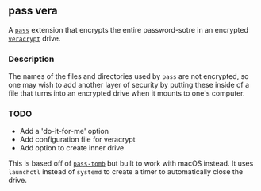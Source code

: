 ## pass vera

A [`pass`](https://www.passwordstore.org/) extension that encrypts the entire password-sotre in an encrypted [`veracrypt`](https://sourceforge.net/projects/veracrypt/) drive.

### Description

The names of the files and directories used by `pass` are not encrypted, so one may wish to add another layer of security by putting these inside of a file that turns into an encrypted drive when it mounts to one's computer.

### TODO

+ Add a 'do-it-for-me' option
+ Add configuration file for veracrypt
+ Add option to create inner drive

This is based off of [`pass-tomb`](https://github.com/roddhjav/pass-tomb) but built to work with macOS instead.  It uses `launchctl` instead of `systemd` to create a timer to automatically close the drive.
